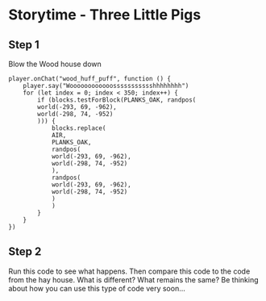 # Storytime - Three Little Pigs

## Step 1 
Blow the Wood house down

```block
player.onChat("wood_huff_puff", function () {
    player.say("Woooooooooooossssssssssshhhhhhhh")
    for (let index = 0; index < 350; index++) {
        if (blocks.testForBlock(PLANKS_OAK, randpos(
        world(-293, 69, -962),
        world(-298, 74, -952)
        ))) {
            blocks.replace(
            AIR,
            PLANKS_OAK,
            randpos(
            world(-293, 69, -962),
            world(-298, 74, -952)
            ),
            randpos(
            world(-293, 69, -962),
            world(-298, 74, -952)
            )
            )
        }
    }
})
```
## Step 2
Run this code to see what happens. Then compare this code to the code from the hay house. What is different? What remains the same? Be thinking about how you can use this type of code very soon... 
